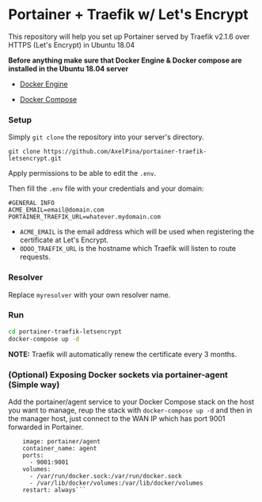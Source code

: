 # Portainer + Traefik w/ Let's Encrypt

This repository will help you set up Portainer served by Traefik v2.1.6 over HTTPS (Let's Encrypt) in Ubuntu 18.04

**Before anything make sure that Docker Engine & Docker compose are installed in the Ubuntu 18.04 server**

- [Docker Engine](https://docs.docker.com/install/linux/docker-ce/ubuntu/)

- [Docker Compose](https://docs.docker.com/compose/install/)

### Setup

Simply `git clone` the repository into your server's directory.

`git clone https://github.com/AxelPina/portainer-traefik-letsencrypt.git`

  Apply permissions to be able to edit the `.env`.

Then fill the `.env` file with your credentials and your domain:

```
#GENERAL INFO
ACME_EMAIL=email@domain.com
PORTAINER_TRAEFIK_URL=whatever.mydomain.com
```

* `ACME_EMAIL` is the email address which will be used when registering the certificate at Let's Encrypt.
* `ODOO_TRAEFIK_URL` is the hostname which Traefik will listen to route requests.

### Resolver

Replace `myresolver` with your own resolver name.


### Run

```bash
cd portainer-traefik-letsencrypt
docker-compose up -d
```

**NOTE:** Traefik will automatically renew the certificate every 3 months.

### (Optional) Exposing Docker sockets via portainer-agent (Simple way)

Add the portainer/agent service to your Docker Compose stack on the host you want to manage, reup the stack with `docker-compose up -d` and then in the manager host, just connect to the WAN IP which has port 9001 forwarded in Portainer. 

```portainer_agent:
    image: portainer/agent
    container_name: agent
    ports:
      - 9001:9001
    volumes:
      - /var/run/docker.sock:/var/run/docker.sock
      - /var/lib/docker/volumes:/var/lib/docker/volumes
    restart: always```
